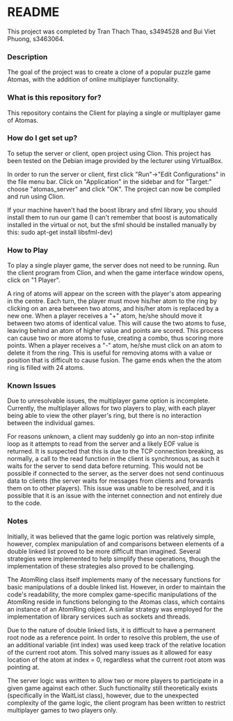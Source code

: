 # README #

This project was completed by Tran Thach Thao, s3494528 and Bui Viet Phuong, s3463064.

### Description ###

The goal of the project was to create a clone of a popular puzzle game Atomas, with the addition of online multiplayer functionality.

### What is this repository for? ###

This repository contains the Client for playing a single or multiplayer game of Atomas.

### How do I get set up? ###

To setup the server or client, open project using Clion. This project has been tested on the Debian image provided by the lecturer using VirtualBox.

In order to run the server or client, first click "Run"->"Edit Configurations" in the file menu bar. Click on "Application" in the sidebar and for "Target:" choose "atomas_server" and click "OK". The project can now be compiled and run using Clion.

If your machine haven't had the boost library and sfml library, you should install them to run our game (I can't remember that boost is automatically installed in the virtual or not, but the sfml should be installed manually by this: sudo apt-get install libsfml-dev)

### How to Play ###

To play a single player game, the server does not need to be running. Run the client program from Clion, and when the game interface window opens, click on "1 Player".

A ring of atoms will appear on the screen with the player's atom appearing in the centre. Each turn, the player must move his/her atom to the ring by clicking on an area between two atoms, and his/her atom is replaced by a new one. When a player receives a "+" atom, he/she should move it between two atoms of identical value. This will cause the two atoms to fuse, leaving behind an atom of higher value and points are scored. This process can cause two or more atoms to fuse, creating a combo, thus scoring more points. When a player receives a "-" atom, he/she must click on an atom to delete it from the ring. This is useful for removing atoms with a value or position that is difficult to cause fusion. The game ends when the the atom ring is filled with 24 atoms.

### Known Issues ###

Due to unresolvable issues, the multiplayer game option is incomplete. Currently, the multiplayer allows for two players to play, with each player being able to view the other player's ring, but there is no interaction between the individual games.

For reasons unknown, a client may suddenly go into an non-stop infinite loop as it attempts to read from the server and a likely EOF value is returned. It is suspected that this is due to the TCP connection breaking, as normally, a call to the read function in the client is synchronous, as such it waits for the server to send data before returning. This would not be possible if connected to the server, as the server does not send continuous data to clients (the server waits for messages from clients and forwards them on to other players). This issue was unable to be resolved, and it is possible that it is an issue with the internet connection and not entirely due to the code.

### Notes ###

Initially, it was believed that the game logic portion was relatively simple, however, complex manipulation of and comparisons between elements of a double linked list proved to be more difficult than imagined. Several strategies were implemented to help simplify these operations, though the implementation of these strategies also proved to be challenging.

The AtomRing class itself implements many of the necessary functions for basic manipulations of a double linked list. However, in order to maintain the code's readability, the more complex game-specific manipulations of the AtomRing reside in functions belonging to the Atomas class, which contains an instance of an AtomRing object. A similar strategy was employed for the implementation of <boost> library services such as sockets and threads.

Due to the nature of double linked lists, it is difficult to have a permanent root node as a reference point. In order to resolve this problem, the use of an additional variable (int index) was used keep track of the relative location of the current root atom. This solved many issues as it allowed for easy location of the atom at index = 0, regardless what the current root atom was pointing at.

The server logic was written to allow two or more players to participate in a given game against each other. Such functionality still theoretically exists (specifically in the WaitList class), however, due to the unexpected complexity of the game logic, the client program has been written to restrict multiplayer games to two players only.